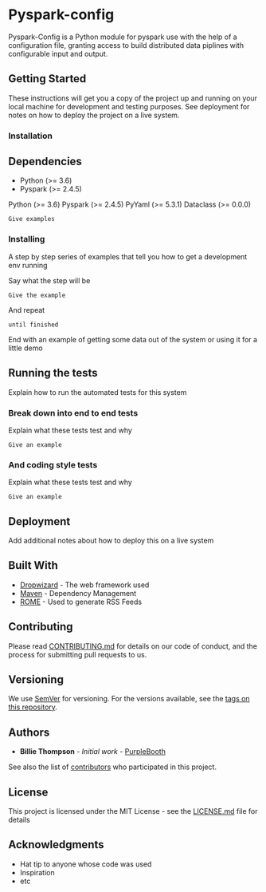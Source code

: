 # Pyspark-config

Pyspark-Config is a Python module for pyspark use with the help of a configuration file, granting access to build distributed data piplines with configurable input and output. 


## Getting Started

These instructions will get you a copy of the project up and running on your local machine for development and testing purposes. See deployment for notes on how to deploy the project on a live system.

### Installation

## Dependencies

<ul>
  <li>Python (>= 3.6)</li>
  <li>Pyspark (>= 2.4.5)</li>
</ul>

Python (>= 3.6)
Pyspark (>= 2.4.5)
PyYaml (>= 5.3.1)
Dataclass (>= 0.0.0)


```
Give examples
```

### Installing

A step by step series of examples that tell you how to get a development env running

Say what the step will be

```
Give the example
```

And repeat

```
until finished
```

End with an example of getting some data out of the system or using it for a little demo

## Running the tests

Explain how to run the automated tests for this system

### Break down into end to end tests

Explain what these tests test and why

```
Give an example
```

### And coding style tests

Explain what these tests test and why

```
Give an example
```

## Deployment

Add additional notes about how to deploy this on a live system

## Built With

* [Dropwizard](http://www.dropwizard.io/1.0.2/docs/) - The web framework used
* [Maven](https://maven.apache.org/) - Dependency Management
* [ROME](https://rometools.github.io/rome/) - Used to generate RSS Feeds

## Contributing

Please read [CONTRIBUTING.md](https://gist.github.com/PurpleBooth/b24679402957c63ec426) for details on our code of conduct, and the process for submitting pull requests to us.

## Versioning

We use [SemVer](http://semver.org/) for versioning. For the versions available, see the [tags on this repository](https://github.com/your/project/tags). 

## Authors

* **Billie Thompson** - *Initial work* - [PurpleBooth](https://github.com/PurpleBooth)

See also the list of [contributors](https://github.com/your/project/contributors) who participated in this project.

## License

This project is licensed under the MIT License - see the [LICENSE.md](LICENSE.md) file for details

## Acknowledgments

* Hat tip to anyone whose code was used
* Inspiration
* etc

